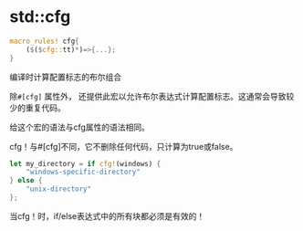# std::cfg

```rust
macro_rules! cfg{
	($($cfg::tt)*)=>{...};
}
```

编译时计算配置标志的布尔组合

除`#[cfg]` 属性外， 还提供此宏以允许布尔表达式计算配置标志。这通常会导致较少的重复代码。

给这个宏的语法与cfg属性的语法相同。

cfg！与#[cfg]不同，它不删除任何代码，只计算为true或false。

```rust
let my_directory = if cfg!(windows) {
    "windows-specific-directory"
} else {
    "unix-directory"
};
```

当cfg！时，if/else表达式中的所有块都必须是有效的！

